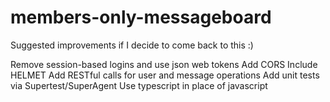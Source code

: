# members-only-messageboard

Suggested improvements if I decide to come back to this :)

Remove session-based logins and use json web tokens
Add CORS
Include HELMET
Add RESTful calls for user and message operations
Add unit tests via Supertest/SuperAgent
Use typescript in place of javascript
